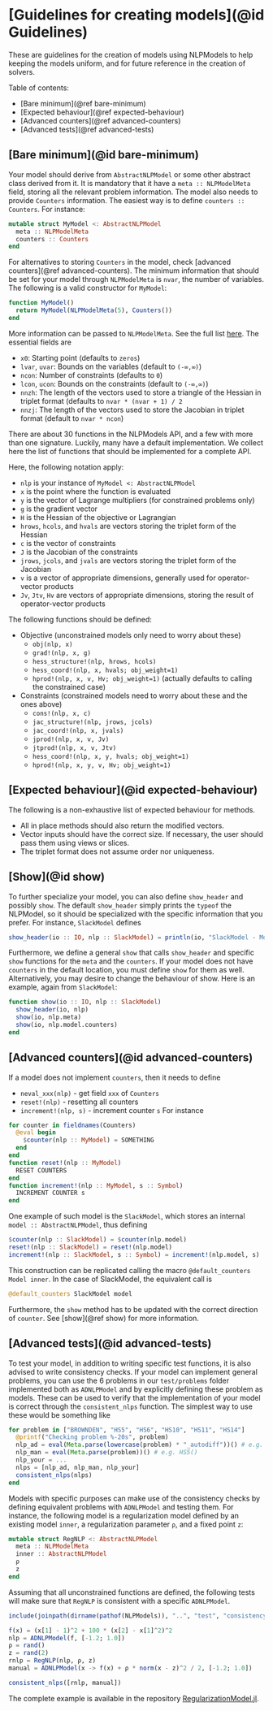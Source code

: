 # [Guidelines for creating models](@id Guidelines)

These are guidelines for the creation of models using NLPModels to help keeping the models uniform, and for future reference in the creation of solvers.

Table of contents:
- [Bare minimum](@ref bare-minimum)
- [Expected behaviour](@ref expected-behaviour)
- [Advanced counters](@ref advanced-counters)
- [Advanced tests](@ref advanced-tests)

## [Bare minimum](@id bare-minimum)

Your model should derive from `AbstractNLPModel` or some other abstract class derived from it.
It is mandatory that it have a `meta :: NLPModelMeta` field, storing all the relevant problem information.
The model also needs to provide `Counters` information. The easiest way is to define `counters :: Counters`.
For instance:
```julia
mutable struct MyModel <: AbstractNLPModel
  meta :: NLPModelMeta
  counters :: Counters
end
```
For alternatives to storing `Counters` in the model, check [advanced counters](@ref advanced-counters).
The minimum information that should be set for your model through `NLPModelMeta` is `nvar`, the number of variables.
The following is a valid constructor for `MyModel`:
```julia
function MyModel()
  return MyModel(NLPModelMeta(5), Counters())
end
```
More information can be passed to `NLPModelMeta`.
See the full list [here](https://github.com/JuliaSmoothOptimizers/NLPModels.jl/blob/master/src/nlp_types.jl#L28).
The essential fields are
- `x0`: Starting point (defaults to `zeros`)
- `lvar`, `uvar`: Bounds on the variables (default to `(-∞,∞)`)
- `ncon`: Number of constraints (defaults to `0`)
- `lcon`, `ucon`: Bounds on the constraints (default to `(-∞,∞)`)
- `nnzh`: The length of the vectors used to store a triangle of the Hessian in triplet format (defaults to `nvar * (nvar + 1) / 2`
- `nnzj`: The length of the vectors used to store the Jacobian in triplet format (default to `nvar * ncon`)

There are about 30 functions in the NLPModels API, and a few with more than one signature.
Luckily, many have a default implementation.
We collect here the list of functions that should be implemented for a complete API.

Here, the following notation apply:
- `nlp` is your instance of `MyModel <: AbstractNLPModel`
- `x` is the point where the function is evaluated
- `y` is the vector of Lagrange multipliers (for constrained problems only)
- `g` is the gradient vector
- `H` is the Hessian of the objective or Lagrangian
- `hrows`, `hcols`, and `hvals` are vectors storing the triplet form of the Hessian
- `c` is the vector of constraints
- `J` is the Jacobian of the constraints
- `jrows`, `jcols`, and `jvals` are vectors storing the triplet form of the Jacobian
- `v` is a vector of appropriate dimensions, generally used for operator-vector products
- `Jv`, `Jtv`, `Hv` are vectors of appropriate dimensions, storing the result of operator-vector products

The following functions should be defined:

- Objective (unconstrained models only need to worry about these)
  - `obj(nlp, x)`
  - `grad!(nlp, x, g)`
  - `hess_structure!(nlp, hrows, hcols)`
  - `hess_coord!(nlp, x, hvals; obj_weight=1)`
  - `hprod!(nlp, x, v, Hv; obj_weight=1)` (actually defaults to calling the constrained case)
- Constraints (constrained models need to worry about these and the ones above)
  - `cons!(nlp, x, c)`
  - `jac_structure!(nlp, jrows, jcols)`
  - `jac_coord!(nlp, x, jvals)`
  - `jprod!(nlp, x, v, Jv)`
  - `jtprod!(nlp, x, v, Jtv)`
  - `hess_coord!(nlp, x, y, hvals; obj_weight=1)`
  - `hprod!(nlp, x, y, v, Hv; obj_weight=1)`

## [Expected behaviour](@id expected-behaviour)

The following is a non-exhaustive list of expected behaviour for methods.

- All in place methods should also return the modified vectors.
- Vector inputs should have the correct size. If necessary, the user should pass them using views or slices.
- The triplet format does not assume order nor uniqueness.

## [Show](@id show)

To further specialize your model, you can also define `show_header` and possibly `show`.
The default `show_header` simply prints the `typeof` the NLPModel, so it should be specialized with the specific information that you prefer. For instance, `SlackModel` defines
```julia
show_header(io :: IO, nlp :: SlackModel) = println(io, "SlackModel - Model with slack variables")
```
Furthermore, we define a general `show` that calls `show_header` and specific `show` functions for the `meta` and the `counters`. If your model does not have `counters` in the default location, you must define `show` for them as well. Alternatively, you may desire to change the behaviour of show. Here is an example, again from `SlackModel`:
```julia
function show(io :: IO, nlp :: SlackModel)
  show_header(io, nlp)
  show(io, nlp.meta)
  show(io, nlp.model.counters)
end
```

## [Advanced counters](@id advanced-counters)

If a model does not implement `counters`, then it needs to define
- `neval_xxx(nlp)` - get field `xxx` of `Counters`
- `reset!(nlp)` - resetting all counters
- `increment!(nlp, s)` - increment counter `s`
For instance
```julia
for counter in fieldnames(Counters)
  @eval begin
    $counter(nlp :: MyModel) = SOMETHING
  end
end
function reset!(nlp :: MyModel)
  RESET COUNTERS
end
function increment!(nlp :: MyModel, s :: Symbol)
  INCREMENT COUNTER s
end
```
One example of such model is the `SlackModel`, which stores an internal `model :: AbstractNLPModel`, thus defining
```julia
$counter(nlp :: SlackModel) = $counter(nlp.model)
reset!(nlp :: SlackModel) = reset!(nlp.model)
increment!(nlp :: SlackModel, s :: Symbol) = increment!(nlp.model, s)
```
This construction can be replicated calling the macro `@default_counters Model inner`.
In the case of SlackModel, the equivalent call is
```julia
@default_counters SlackModel model
```

Furthermore, the `show` method has to be updated with the correct direction of `counter`. See [show](@ref show) for more information.

## [Advanced tests](@id advanced-tests)

To test your model, in addition to writing specific test functions, it is also advised to write consistency checks.
If your model can implement general problems, you can use the 6 problems in our `test/problems` folder implemented both as `ADNLPModel` and by explicitly defining these problem as models.
These can be used to verify that the implementation of your model is correct through the `consistent_nlps` function.
The simplest way to use these would be something like
```julia
for problem in ["BROWNDEN", "HS5", "HS6", "HS10", "HS11", "HS14"]
  @printf("Checking problem %-20s", problem)
  nlp_ad = eval(Meta.parse(lowercase(problem) * "_autodiff"))() # e.g. hs5_autodiff()
  nlp_man = eval(Meta.parse(problem))() # e.g. HS5()
  nlp_your = ...
  nlps = [nlp_ad, nlp_man, nlp_your]
  consistent_nlps(nlps)
end
```

Models with specific purposes can make use of the consistency checks by defining equivalent problems with `ADNLPModel` and testing them.
For instance, the following model is a regularization model defined by an existing model `inner`, a regularization parameter `ρ`, and a fixed point `z`:
```julia
mutable struct RegNLP <: AbstractNLPModel
  meta :: NLPModelMeta
  inner :: AbstractNLPModel
  ρ
  z
end
```
Assuming that all unconstrained functions are defined, the following tests will make sure that `RegNLP` is consistent with a specific `ADNLPModel`.
```julia
include(joinpath(dirname(pathof(NLPModels)), "..", "test", "consistency.jl"))

f(x) = (x[1] - 1)^2 + 100 * (x[2] - x[1]^2)^2
nlp = ADNLPModel(f, [-1.2; 1.0])
ρ = rand()
z = rand(2)
rnlp = RegNLP(nlp, ρ, z)
manual = ADNLPModel(x -> f(x) + ρ * norm(x - z)^2 / 2, [-1.2; 1.0])

consistent_nlps([rnlp, manual])
```
The complete example is available in the repository [RegularizationModel.jl](https://github.com/JuliaSmoothOptimizers/RegularizationModel.jl).

